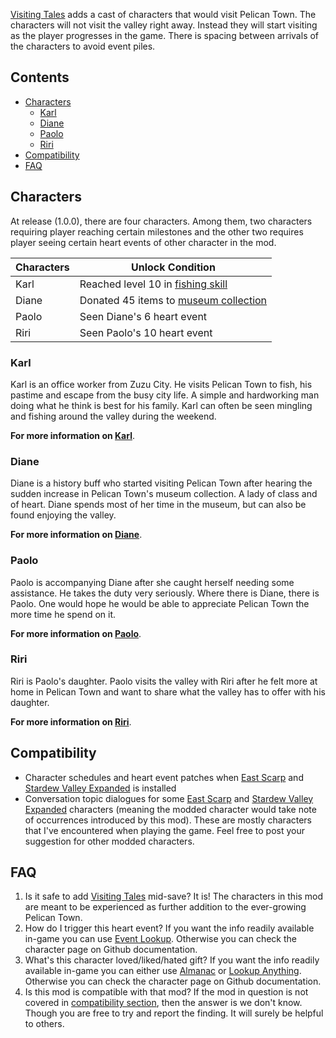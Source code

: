 [Visiting Tales](https://www.nexusmods.com/stardewvalley/mods/6789) adds a cast of characters that would visit Pelican Town. The characters will not visit the valley right away. Instead they will start visiting as the player progresses in the game. There is spacing between arrivals of the characters to avoid event piles.

## Contents

* [Characters](#characters)
  * [Karl](#karl)
  * [Diane](#diane)
  * [Paolo](#paolo)
  * [Riri](#riri)
* [Compatibility](#compatibility)
* [FAQ](#faq)

## Characters

At release (1.0.0), there are four characters. Among them, two characters requiring player reaching certain milestones and the other two requires player seeing certain heart events of other character in the mod.

Characters | Unlock Condition
---------- | ----------------
Karl | Reached level 10 in [fishing skill](https://stardewvalleywiki.com/Skills#Fishing)
Diane | Donated 45 items to [museum collection](https://stardewvalleywiki.com/Museum#Total_Donations)
Paolo | Seen Diane's 6 heart event
Riri | Seen Paolo's 10 heart event

### Karl

Karl is an office worker from Zuzu City. He visits Pelican Town to fish, his pastime and escape from the busy city life. A simple and hardworking man doing what he think is best for his family. Karl can often be seen mingling and fishing around the valley during the weekend.

**For more information on [Karl](Documentation/Karl.md)**.

### Diane

Diane is a history buff who started visiting Pelican Town after hearing the sudden increase in Pelican Town's museum collection. A lady of class and of heart. Diane spends most of her time in the museum, but can also be found enjoying the valley.

**For more information on [Diane](Documentation/Diane.md)**.

### Paolo

Paolo is accompanying Diane after she caught herself needing some assistance. He takes the duty very seriously. Where there is Diane, there is Paolo. One would hope he would be able to appreciate Pelican Town the more time he spend on it.

**For more information on [Paolo](Documentation/Paolo.md)**.

### Riri

Riri is Paolo's daughter. Paolo visits the valley with Riri after he felt more at home in Pelican Town and want to share what the valley has to offer with his daughter.

**For more information on [Riri](Documentation/Riri.md)**.

## Compatibility
- Character schedules and heart event patches when [East Scarp](https://www.nexusmods.com/stardewvalley/mods/5787) and [Stardew Valley Expanded](https://www.nexusmods.com/stardewvalley/mods/3753) is installed
- Conversation topic dialogues for some [East Scarp](https://www.nexusmods.com/stardewvalley/mods/5787) and [Stardew Valley Expanded](https://www.nexusmods.com/stardewvalley/mods/3753) characters (meaning the modded character would take note of occurrences introduced by this mod). These are mostly characters that I've encountered when playing the game. Feel free to post your suggestion for other modded characters.

## FAQ

1. Is it safe to add [Visiting Tales](https://www.nexusmods.com/stardewvalley/mods/6899) mid-save?
It is! The characters in this mod are meant to be experienced as further addition to the ever-growing Pelican Town.
2. How do I trigger this heart event?
If you want the info readily available in-game you can use [Event Lookup](https://www.nexusmods.com/stardewvalley/mods/8505?tab=bugs). Otherwise you can check the character page on Github documentation.
3. What's this character loved/liked/hated gift?
If you want the info readily available in-game you can either use [Almanac](https://www.nexusmods.com/stardewvalley/mods/11022) or [Lookup Anything](https://www.nexusmods.com/stardewvalley/mods/541). Otherwise you can check the character page on Github documentation.
4. Is this mod is compatible with that mod?
If the mod in question is not covered in [compatibility section](#compatibility), then the answer is we don't know. Though you are free to try and report the finding. It will surely be helpful to others.
